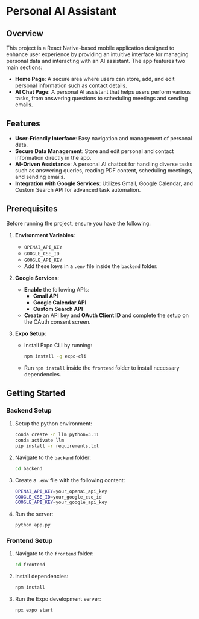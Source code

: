 # Personal AI Assistant

## Overview
This project is a React Native-based mobile application designed to enhance user experience by providing an intuitive interface for managing personal data and interacting with an AI assistant. The app features two main sections:
- **Home Page**: A secure area where users can store, add, and edit personal information such as contact details.
- **AI Chat Page**: A personal AI assistant that helps users perform various tasks, from answering questions to scheduling meetings and sending emails.

## Features
- **User-Friendly Interface**: Easy navigation and management of personal data.
- **Secure Data Management**: Store and edit personal and contact information directly in the app.
- **AI-Driven Assistance**: A personal AI chatbot for handling diverse tasks such as answering queries, reading PDF content, scheduling meetings, and sending emails.
- **Integration with Google Services**: Utilizes Gmail, Google Calendar, and Custom Search API for advanced task automation.

## Prerequisites
Before running the project, ensure you have the following:

1. **Environment Variables**:
   - `OPENAI_API_KEY`
   - `GOOGLE_CSE_ID`
   - `GOOGLE_API_KEY`
   - Add these keys in a `.env` file inside the `backend` folder.

2. **Google Services**:
   - **Enable** the following APIs:
     - **Gmail API**
     - **Google Calendar API**
     - **Custom Search API**
   - **Create** an API key and **OAuth Client ID** and complete the setup on the OAuth consent screen.

3. **Expo Setup**:
   - Install Expo CLI by running:
     ```bash
     npm install -g expo-cli
     ```
   - Run `npm install` inside the `frontend` folder to install necessary dependencies.

## Getting Started

### Backend Setup
1. Setup the python environment:
   ```bash
   conda create -n llm python=3.11
   conda activate llm
   pip install -r requirements.txt
   ```
2. Navigate to the `backend` folder:
   ```bash
   cd backend
3. Create a `.env` file with the following content:
    ```bash
    OPENAI_API_KEY=your_openai_api_key
    GOOGLE_CSE_ID=your_google_cse_id
    GOOGLE_API_KEY=your_google_api_key
    ```
4. Run the server:
    ```bash
    python app.py
    ```
### Frontend Setup
1. Navigate to the `frontend` folder:
   ```bash
   cd frontend
2. Install dependencies:
    ```bash
    npm install
    ```
3. Run the Expo development server:
    ```bash
    npx expo start
    ```

